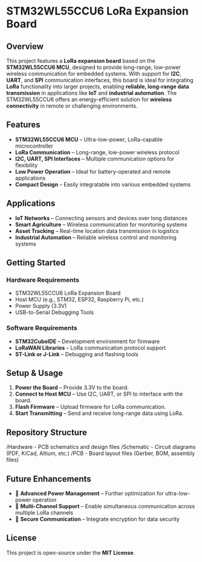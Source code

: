 # STM32WL55CCU6 LoRa Expansion Board  

## Overview  
This project features a **LoRa expansion board** based on the **STM32WL55CCU6 MCU**, designed to provide long-range, low-power wireless communication for embedded systems. With support for **I2C**, **UART**, and **SPI** communication interfaces, this board is ideal for integrating **LoRa** functionality into larger projects, enabling **reliable, long-range data transmission** in applications like **IoT** and **industrial automation**. The STM32WL55CCU6 offers an energy-efficient solution for **wireless connectivity** in remote or challenging environments.

## Features  
- **STM32WL55CCU6 MCU** – Ultra-low-power, LoRa-capable microcontroller  
- **LoRa Communication** – Long-range, low-power wireless protocol  
- **I2C, UART, SPI Interfaces** – Multiple communication options for flexibility  
- **Low Power Operation** – Ideal for battery-operated and remote applications  
- **Compact Design** – Easily integratable into various embedded systems  

## Applications  
- **IoT Networks** – Connecting sensors and devices over long distances  
- **Smart Agriculture** – Wireless communication for monitoring systems  
- **Asset Tracking** – Real-time location data transmission in logistics  
- **Industrial Automation** – Reliable wireless control and monitoring systems  

## Getting Started  
### Hardware Requirements  
- STM32WL55CCU6 LoRa Expansion Board  
- Host MCU (e.g., STM32, ESP32, Raspberry Pi, etc.)  
- Power Supply (3.3V)  
- USB-to-Serial Debugging Tools  

### Software Requirements  
- **STM32CubeIDE** – Development environment for firmware  
- **LoRaWAN Libraries** – LoRa communication protocol support  
- **ST-Link or J-Link** – Debugging and flashing tools  

## Setup & Usage  
1. **Power the Board** – Provide 3.3V to the board.  
2. **Connect to Host MCU** – Use I2C, UART, or SPI to interface with the board.  
3. **Flash Firmware** – Upload firmware for LoRa communication.  
4. **Start Transmitting** – Send and receive long-range data using LoRa.

## Repository Structure  
/Hardware - PCB schematics and design files
/Schematic - Circuit diagrams (PDF, KiCad, Altium, etc.)
/PCB - Board layout files (Gerber, BOM, assembly files)


## Future Enhancements  
- 🔹 **Advanced Power Management** – Further optimization for ultra-low-power operation  
- 🔹 **Multi-Channel Support** – Enable simultaneous communication across multiple LoRa channels  
- 🔹 **Secure Communication** – Integrate encryption for data security  

## License  
This project is open-source under the **MIT License**.  
